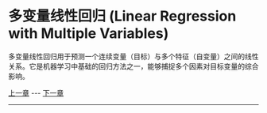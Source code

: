# 多变量线性回归 (Linear Regression with Multiple Variables)

多变量线性回归用于预测一个连续变量（目标）与多个特征（自变量）之间的线性关系。它是机器学习中基础的回归方法之一，能够捕捉多个因素对目标变量的综合影响。

[上一章](./LinearRegressionWithOneVariable.md) --- [下一章]()

---